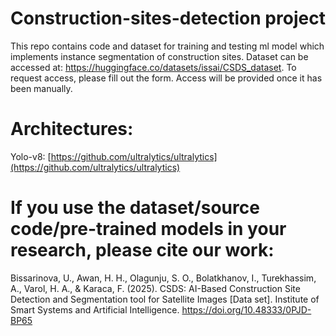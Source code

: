 # Construction-sites-detection project
This repo contains code and dataset for training and testing ml model which implements instance segmentation of construction sites. 
Dataset can be accessed at: https://huggingface.co/datasets/issai/CSDS_dataset. To request access, please fill out the form. Access will be provided once it has been manually.


# Architectures:
Yolo-v8: [https://github.com/ultralytics/ultralytics](https://github.com/ultralytics/ultralytics) <br/> 


# If you use the dataset/source code/pre-trained models in your research, please cite our work:

Bissarinova, U., Awan, H. H., Olagunju, S. O., Bolatkhanov, I., Turekhassim, A., Varol, H. A., & Karaca, F. (2025). CSDS: AI-Based Construction Site Detection and Segmentation tool for Satellite Images [Data set]. Institute of Smart Systems and Artificial Intelligence. https://doi.org/10.48333/0PJD-BP65
